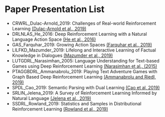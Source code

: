 # Paper Presentation List

* CRWRL_Dulac-Arnold_2019: Challenges of Real-world Reinforcement Learning [(Dulac-Arnold et al., 2019)](http://arxiv.org/abs/1904.12901)
* DRLNLAS_He_2016: Deep Reinforcement Learning with a Natural Language Action Space [(He et al., 2016)](http://arxiv.org/abs/1511.04636)
* GAS_Farquhar_2019: Growing Action Spaces [(Farquhar et al., 2019)](http://arxiv.org/abs/1906.12266)
* LILFKD_Mazumder_2019: Lifelong and Interactive Learning of Factual Knowledge in Dialogues [(Mazumder et al., 2019)](http://arxiv.org/abs/1907.13295)
* LUTGDRL_Narasimhan_2005: Language Understanding for Text-based Games using Deep Reinforcement Learning
[(Narasimhan et al., (2015)](https://arxiv.org/abs/1506.08941)
* PTAGGBDRL_Ammanabrolu_2019: Playing Text Adventure Games with
Graph Based Deep Reinforcement Learning [(Ammanabrolu and Riedl, 2019)](https://arxiv.org/abs/1812.01628)
* SPDL_Cao_2019: Semantic Parsing with Dual Learning [(Cao et al, 2019)](https://www.aclweb.org/anthology/P19-1007)
* SRLIN_Jelena_2019: A Survey of Reinforcement Learning Informed by Natural Language [(Jelena et al., 2019)](http://arxiv.org/abs/1906.03926)
* SSDRL_Rowland_2019: Statistics and Samples in Distributional Reinforcement Learning [(Rowland et al., 2019)](http://arxiv.org/abs/1902.08102)
